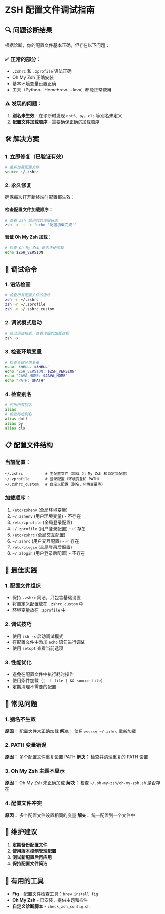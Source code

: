 # ZSH 配置文件调试指南

## 🔍 问题诊断结果

根据诊断，你的配置文件基本正确，但存在以下问题：

### ✅ 正常的部分：

- `.zshrc` 和 `.zprofile` 语法正确
- Oh My Zsh 正确安装
- 基本环境变量设置正确
- 工具（Python、Homebrew、Java）都能正常使用

### ⚠️ 发现的问题：

1. **别名未生效** - 在诊断时发现 `dotf`、`py`、`cls` 等别名未定义
2. **配置文件加载顺序** - 需要确保正确的加载顺序

## 🛠️ 解决方案

### 1. 立即修复（已验证有效）

```bash
# 重新加载配置文件
source ~/.zshrc
```

### 2. 永久修复

确保每次打开新终端时配置都生效：

#### 检查配置文件加载顺序：

```bash
# 查看 zsh 启动时的详细日志
zsh -x -i -c "echo '配置加载完成'"
```

#### 验证 Oh My Zsh 加载：

```bash
# 检查 Oh My Zsh 是否正确加载
echo $ZSH_VERSION
```

## 🔧 调试命令

### 1. 语法检查

```bash
# 检查所有配置文件的语法
zsh -n ~/.zshrc
zsh -n ~/.zprofile
zsh -n ~/.zshrc_custom
```

### 2. 调试模式启动

```bash
# 启动调试模式，查看详细的加载过程
zsh -x
```

### 3. 检查环境变量

```bash
# 检查关键环境变量
echo "SHELL: $SHELL"
echo "ZSH_VERSION: $ZSH_VERSION"
echo "JAVA_HOME: $JAVA_HOME"
echo "PATH: $PATH"
```

### 4. 检查别名

```bash
# 列出所有别名
alias
# 检查特定别名
alias dotf
alias py
alias cls
```

## 📋 配置文件结构

### 当前配置：

```
~/.zshrc          # 主配置文件（加载 Oh My Zsh 和自定义配置）
~/.zprofile       # 登录配置（环境变量和 PATH）
~/.zshrc_custom   # 自定义配置（别名、环境变量等）
```

### 加载顺序：

1. `/etc/zshenv` (全局环境变量)
2. `~/.zshenv` (用户环境变量) - 不存在
3. `/etc/zprofile` (全局登录配置)
4. `~/.zprofile` (用户登录配置) - ✅ 存在
5. `/etc/zshrc` (全局交互配置)
6. `~/.zshrc` (用户交互配置) - ✅ 存在
7. `/etc/zlogin` (全局登录后配置)
8. `~/.zlogin` (用户登录后配置) - 不存在

## 🎯 最佳实践

### 1. 配置文件组织

- 保持 `.zshrc` 简洁，只包含基础设置
- 将自定义配置放在 `.zshrc_custom` 中
- 环境变量放在 `.zprofile` 中

### 2. 调试技巧

- 使用 `zsh -x` 启动调试模式
- 在配置文件中添加 `echo` 语句进行调试
- 使用 `setopt` 查看当前选项

### 3. 性能优化

- 避免在配置文件中执行耗时操作
- 使用条件加载（`[ -f file ] && source file`）
- 定期清理不需要的配置

## 🚨 常见问题

### 1. 别名不生效

**原因：** 配置文件未正确加载
**解决：** 使用 `source ~/.zshrc` 重新加载

### 2. PATH 变量错误

**原因：** 多个配置文件重复设置 PATH
**解决：** 检查并清理重复的 PATH 设置

### 3. Oh My Zsh 主题不显示

**原因：** Oh My Zsh 未正确加载
**解决：** 检查 `~/.oh-my-zsh/oh-my-zsh.sh` 是否存在

### 4. 配置文件冲突

**原因：** 多个配置文件设置相同的变量
**解决：** 统一配置到一个文件中

## 📝 维护建议

1. **定期备份配置文件**
2. **使用版本控制管理配置**
3. **测试新配置后再应用**
4. **保持配置文件简洁**

## 🔗 有用的工具

- **Fig** - 配置文件检查工具：`brew install fig`
- **Oh My Zsh** - 已安装，提供主题和插件
- **自定义诊断脚本** - `check_zsh_config.sh`
